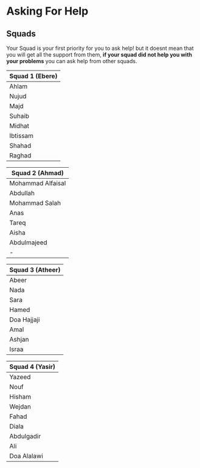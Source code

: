 # Asking For Help

## Squads 

Your Squad is your first priority for you to ask help! but it doesnt mean that you will get all the support from them, **if your squad did not help you with your problems** you can ask help from other squads.

| Squad 1 (Ebere) |
|-|
| Ahlam |
| Nujud |
| Majd |
| Suhaib |
| Midhat |
| Ibtissam |
| Shahad |
| Raghad | 

| Squad 2 (Ahmad) |
|-|
| Mohammad Alfaisal |
| Abdullah |
| Mohammad Salah |
| Anas |
| Tareq |
| Aisha |
| Abdulmajeed |
| - |

| Squad 3 (Atheer) |
|-|
| Abeer |
| Nada |
| Sara |
| Hamed |
| Doa Hajjaji |
| Amal |
| Ashjan |
| Israa |

| Squad 4 (Yasir) |
|-|
| Yazeed |
| Nouf |
| Hisham |
| Wejdan |
| Fahad |
| Diala |
| Abdulgadir |
| Ali |
| Doa Alalawi |
